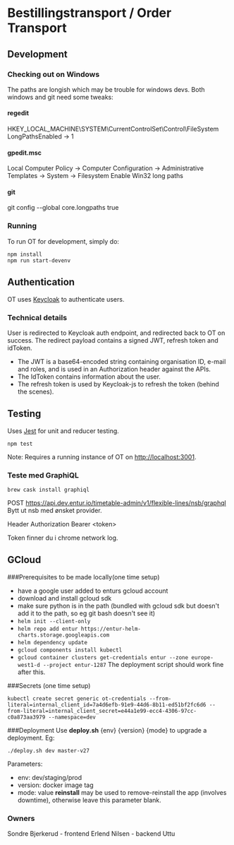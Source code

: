 # Bestillingstransport / Order Transport

## Development
### Checking out on Windows
The paths are longish which may be trouble for windows devs. Both windows and git need some tweaks:

#### regedit
HKEY_LOCAL_MACHINE\SYSTEM\CurrentControlSet\Control\FileSystem
LongPathsEnabled -> 1

#### gpedit.msc
Local Computer Policy -> Computer Configuration -> Administrative Templates -> System -> Filesystem
Enable Win32 long paths

#### git
git config --global core.longpaths true

### Running
To run OT for development, simply do:

```
npm install
npm run start-devenv
```

## Authentication

OT uses [Keycloak](http://www.keycloak.org/) to authenticate users.

### Technical details

User is redirected to Keycloak auth endpoint, and redirected back to OT on success.
The redirect payload contains a signed JWT, refresh token and idToken.

- The JWT is a base64-encoded string containing organisation ID, e-mail and roles, and is used in an Authorization header against the APIs.
- The IdToken contains information about the user.
- The refresh token is used by Keycloak-js to refresh the token (behind the scenes).


## Testing

Uses [Jest](https://facebook.github.io/jest) for unit and reducer testing.

```
npm test
```

Note: Requires a running instance of OT on [http://localhost:3001](http://localhost:3001).

### Teste med GraphiQL
```brew cask install graphiql```

POST https://api.dev.entur.io/timetable-admin/v1/flexible-lines/nsb/graphql
Bytt ut nsb med ønsket provider.

Header Authorization Bearer \<token>

Token finner du i chrome network log.

## GCloud
###Prerequisites to be made locally(one time setup)
* have a google user added to enturs gcloud account
* download and install gcloud sdk
* make sure python is in the path (bundled with gcloud sdk but doesn't add it to the path, so eg git bash doesn't see it)
* ```helm init --client-only```
* ```helm repo add entur https://entur-helm-charts.storage.googleapis.com```
* ```helm dependency update```
* ```gcloud components install kubectl```
* ```gcloud container clusters get-credentials entur --zone europe-west1-d --project entur-1287```
The deployment script should work fine after this.

###Secrets (one time setup)
```
kubectl create secret generic ot-credentials --from-literal=internal_client_id=7a4d6efb-91e9-44d6-8b11-ed51bf2fc6d6 --from-literal=internal_client_secret=e44a1e99-ecc4-4306-97cc-c0a873aa3979 --namespace=dev
```

###Deployment
Use **deploy.sh** {env} {version} {mode} to upgrade a deployment. Eg:
```
./deploy.sh dev master-v27
```
Parameters:
* env: dev/staging/prod
* version: docker image tag
* mode: value **reinstall** may be used to remove-reinstall the app (involves downtime), otherwise leave this parameter blank.

### Owners
Sondre Bjerkerud - frontend
Erlend Nilsen - backend Uttu